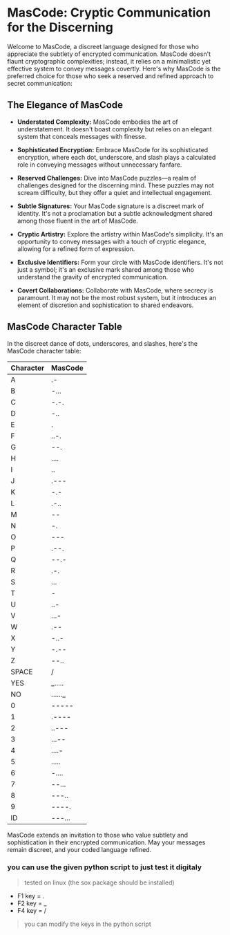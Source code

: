 # MasCode: Cryptic Communication for the Discerning

Welcome to MasCode, a discreet language designed for those who appreciate the subtlety of encrypted communication. MasCode doesn't flaunt cryptographic complexities; instead, it relies on a minimalistic yet effective system to convey messages covertly. Here's why MasCode is the preferred choice for those who seek a reserved and refined approach to secret communication:

## The Elegance of MasCode

- **Understated Complexity:**
  MasCode embodies the art of understatement. It doesn't boast complexity but relies on an elegant system that conceals messages with finesse.

- **Sophisticated Encryption:**
  Embrace MasCode for its sophisticated encryption, where each dot, underscore, and slash plays a calculated role in conveying messages without unnecessary fanfare.

- **Reserved Challenges:**
  Dive into MasCode puzzles—a realm of challenges designed for the discerning mind. These puzzles may not scream difficulty, but they offer a quiet and intellectual engagement.

- **Subtle Signatures:**
  Your MasCode signature is a discreet mark of identity. It's not a proclamation but a subtle acknowledgment shared among those fluent in the art of MasCode.

- **Cryptic Artistry:**
  Explore the artistry within MasCode's simplicity. It's an opportunity to convey messages with a touch of cryptic elegance, allowing for a refined form of expression.

- **Exclusive Identifiers:**
  Form your circle with MasCode identifiers. It's not just a symbol; it's an exclusive mark shared among those who understand the gravity of encrypted communication.

- **Covert Collaborations:**
  Collaborate with MasCode, where secrecy is paramount. It may not be the most robust system, but it introduces an element of discretion and sophistication to shared endeavors.

## MasCode Character Table

In the discreet dance of dots, underscores, and slashes, here's the MasCode character table:

| Character | MasCode    |
|-----------|------------|
| A         | .-         |
| B         | -...       |
| C         | -.-.       |
| D         | -..        |
| E         | .          |
| F         | ..-.       |
| G         | --.        |
| H         | ....       |
| I         | ..         |
| J         | .---       |
| K         | -.-        |
| L         | .-..       |
| M         | --         |
| N         | -.         |
| O         | ---        |
| P         | .--.       |
| Q         | --.-       |
| R         | .-.        |
| S         | ...        |
| T         | -          |
| U         | ..-        |
| V         | ...-       |
| W         | .--        |
| X         | -..-       |
| Y         | -.--       |
| Z         | --..       |
| SPACE     | /          |
| YES       | _.....     |
| NO        | ......_    |
| 0         | -----      |
| 1         | .----      |
| 2         | ..---      |
| 3         | ...--      |
| 4         | ....-      |
| 5         | .....      |
| 6         | -....      |
| 7         | --...      |
| 8         | ---..      |
| 9         | ----.      |
| ID        | ---...     |

MasCode extends an invitation to those who value subtlety and sophistication in their encrypted communication. May your messages remain discreet, and your coded language refined.


### you can use the given python script to just test it digitaly
> tested on linux (the sox package should be installed)

* F1 key = . 
* F2 key = _
* F4 key = /
> you can modify the keys in the python script
